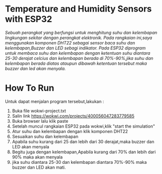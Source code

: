 # Temperature and Humidity Sensors with ESP32
_Sebuah perangkat yang berfungsi untuk menghitung suhu dan kelembapan lingkungan sekitar dengan perangkat elektronik. Pada rangkaian ini,saya menggunakan komponen DHT22 sebagai sensor baca suhu dan kelembapan,Buzzer dan LED sebagi indikator. Pada ESP32 diprogram untuk membaca suhu dan kelembapan dengan ketentuan suhu diantara 25-30 derajat celcius dan kelembapan berada di 70%-90%,jika suhu dan kelembapan berada diatas ataupun dibawah ketentuan tersebut maka buzzer dan led akan menyala._

# How To Run
Untuk dapat menjalan program tersebut,lakukan :
1. Buka file wokwi-project.txt
2. Salin link https://wokwi.com/projects/400056047283779585
3. Buka browser lalu klik paste
4. Setelah muncul rangkaian ESP32 pada wokwi,klik "start the simulation"
5. Atur suhu dan kelembapan dengan klik komponen DHT22
6. Sesuaikan suhu dan kelembapan
7. Apabila suhu kurang dari 25 dan lebih dari 30 derajat,maka buzzer dan LED akan menyala
8. Begitu juga dengan kelembapan,Apabila kurang dari 70% dan lebih dari 90% maka akan menyala
9. jika suhu diantara 25-30 dan kelembapan diantara 70%-90% maka buzzer dan LED akan mati.
